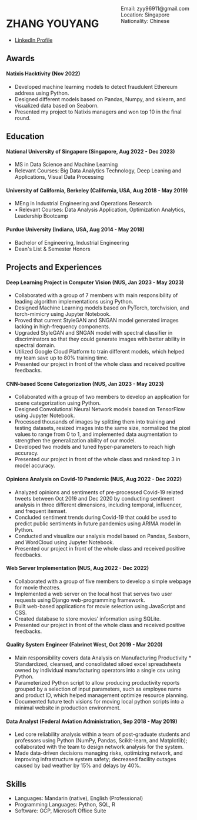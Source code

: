 <span style="float:right;padding:6px"> 
  Email: zyy96911@gmail.com <br> Location: Singapore <br> Nationality: Chinese
</span>

# ZHANG YOUYANG

* [LinkedIn Profile](www.linkedin.com/in/youyang-zhang) 

## Awards

#### Natixis Hacktivity (Nov 2022)
* Developed machine learning models to detect fraudulent Ethereum address using Python.
* Designed different models based on Pandas, Numpy, and sklearn, and visualized data based on Seaborn.
* Presented my project to Natixis managers and won top 10 in the final round.

## Education

####  National University of Singapore (Singapore, Aug 2022 - Dec 2023)
* MS in Data Science and Machine Learning
* Relevant Courses: Big Data Analytics Technology, Deep Leaning and Applications, Visual Data Processing
####  University of California, Berkeley (California, USA, Aug 2018 - May 2019)
* MEng in Industrial Engineering and Operations Research
* •	Relevant Courses:  Data Analysis Application, Optimization Analytics, Leadership Bootcamp
####  Purdue University (Indiana, USA, Aug 2014 - May 2018)
* Bachelor of Engineering, Industrial Engineering
* Dean's List & Semester Honors

## Projects and Experiences

#### Deep Learning Project in Computer Vision (NUS, Jan 2023 - May 2023) 

* Collaborated with a group of 7 members with main responsibility of leading algorithm implementations using Python.
* Designed Machine Learning models based on PyTorch, torchvision, and torch-mimicry using Jupyter Notebook.                               
* Proved that current StyleGAN and SNGAN model generated images lacking in high-frequency components.
* Upgraded StyleGAN and SNGAN model with spectral classifier in discriminators so that they could generate images with better ability in spectral domain.
* Utilized Google Cloud Platform to train different models, which helped my team save up to 80% training time.
* Presented our project in front of the whole class and received positive feedbacks.

#### CNN-based Scene Categorization (NUS, Jan 2023 - May 2023) 

* Collaborated with a group of two members to develop an application for scene categorization using Python.
* Designed Convolutional Neural Network models based on TensorFlow using Jupyter Notebook. 
* Processed thousands of images by splitting them into training and testing datasets, resized images into the same size, normalized the pixel values to range from 0 to 1, and implemented data augmentation to strengthen the generalization ability of our model.
* Developed two models and tuned hyper-parameters to reach high accuracy.
* Presented our project in front of the whole class and ranked top 3 in model accuracy.

#### Opinions Analysis on Covid-19 Pandemic (NUS, Aug 2022 - Dec 2022)

* Analyzed opinions and sentiments of pre-processed Covid-19 related tweets between Oct 2019 and Dec 2020 by conducting sentiment analysis in three different dimensions, including temporal, influencer, and frequent itemset.
* Concluded sentiment trends during Covid-19 that could be used to predict public sentiments in future pandemics using ARIMA model in Python.
* Conducted and visualize our analysis model based on Pandas, Seaborn, and WordCloud using Jupyter Notebook.
* Presented our project in front of the whole class and received positive feedbacks.

#### Web Server Implementation (NUS, Aug 2022 - Dec 2022)

* Collaborated with a group of five members to develop a simple webpage for movie theatres.
* Implemented a web server on the local host that serves two user requests using Django web-programming framework.
* Built web-based applications for movie selection using JavaScript and CSS.
* Created database to store movies’ information using SQLite.
* Presented our project in front of the whole class and received positive feedbacks.

#### Quality System Engineer (Fabrinet West, Oct 2019 - Mar 2020)

* Main responsibility covers data Analysis on Manufacturing Productivity                                                         * Standardized, cleansed, and consolidated siloed excel spreadsheets owned by individual manufacturing operators into a single csv using Python.
* Parameterized Python script to allow producing productivity reports grouped by a selection of input parameters, such as employee name and product ID, which helped management optimize resource planning. 
* Documented future tech visions for moving local python scripts into a minimal website in production environment.

#### Data Analyst (Federal Aviation Administration, Sep 2018 - May 2019)

* Led core reliability analysis within a team of post-graduate students and professors using Python (NumPy, Pandas, Scikit-learn, and Matplotlib); collaborated with the team to design network analysis for the system.
* Made data-driven decisions managing risks, optimizing network, and improving infrastructure system safety; decreased facility outages caused by bad weather by 15% and delays by 40%.

## Skills

* Languages: Mandarin (native), English (Professional)
* Programming Languages: Python, SQL, R
* Software: GCP, Microsoft Office Suite
